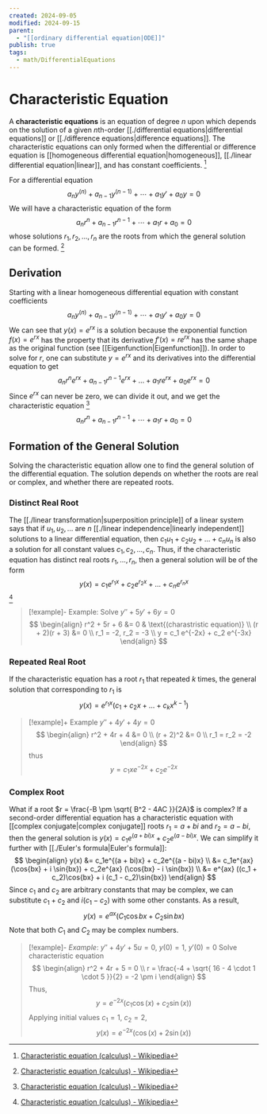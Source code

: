 ```yaml
---
created: 2024-09-05
modified: 2024-09-15
parent:
  - "[[ordinary differential equation|ODE]]"
publish: true
tags:
  - math/DifferentialEquations
---
```


# Characteristic Equation
A **characteristic equations** is an equation of degree $n$ upon which depends on the solution of a given $n$th-order [[./differential equations|differential equations]] or [[./difference equations|difference equations]]. The characteristic equations can only formed when the differential or difference equation is [[homogeneous differential equation|homogeneous]], [[./linear differential equation|linear]], and has constant coefficients. [^1]

For a differential equation
$$a_n y^{(n)} + a_{n-1} y^{(n-1)} + \cdots + a_1 y' + a_0 y = 0$$
We will have a characteristic equation of the form
$$
a_n r^{n} + a_{n-1} r^{n-1} + \cdots + a_1 r + a_0 = 0
$$
whose solutions $r_1, r_2, \dots, r_n$ are the roots from which the general solution can be formed. [^1]

## Derivation
Starting with a linear homogeneous differential equation with constant coefficients
$$a_n y^{(n)} + a_{n-1} y^{(n-1)} + \cdots + a_1 y' + a_0 y = 0$$
We can see that $y(x) = e^{rx}$ is a solution because the exponential function $f(x) = e^{rx}$ has the property that its derivative $f'(x) = r e^{rx}$ has the same shape as the original function (see [[Eigenfunction|Eigenfunction]]). In order to solve for $r$, one can substitute $y = e^{rx}$ and its derivatives into the differential equation to get
$$
a_n r^n e^{rx} + a_{n-1}r^{n-1}e^{rx} + \dots + a_1re^{rx} + a_0e^{rx} = 0
$$
Since $e^{rx}$ can never be zero, we can divide it out, and we get the characteristic equation [^1]
$$
a_n r^{n} + a_{n-1} r^{n-1} + \cdots + a_1 r + a_0 = 0
$$

## Formation of the General Solution
Solving the characteristic equation allow one to find the general solution of the differential equation. The solution depends on whether the roots are real or complex, and whether there are repeated roots.

### Distinct Real Root
The [[./linear transformation|superposition principle]] of a linear system says that if $u_1, u_2, \dots$ are $n$ [[./linear independence|linearly independent]] solutions to a linear differential equation, then $c_1u_1 + c_2u_2 + \dots + c_nu_n$ is also a solution for all constant values $c_1, c_2, \dots, c_n$. Thus, if the characteristic equation has distinct real roots $r_1, \dots, r_n$, then a general solution will be of the form
$$
y(x) = c_1 e^{r_1x} + c_2 e^{r_2x} + \dots + c_n e^{r_nx}
$$
[^1]

> [!example]- Example: Solve $y'' + 5y' + 6y = 0$
> $$
\begin{align}
r^2 + 5r + 6 &= 0 & \text{(charastristic equation)} \\
(r + 2)(r + 3) &= 0 \\
r_1 = -2, r_2 = -3 \\
y = c_1 e^{-2x} + c_2 e^{-3x}
\end{align}
>$$

### Repeated Real Root
If the characteristic equation has a root $r_1$ that repeated $k$ times, the general solution that corresponding to $r_1$ is
$$
y(x) = e^{r_1 x} (c_1 + c_2 x + \dots + c_k x^{k-1})
$$

> [!example]+ Example $y'' + 4y' + 4y = 0$
> $$
\begin{align}
r^2 + 4r + 4 &= 0 \\
(r + 2)^2 &= 0 \\
r_1 = r_2 = -2
\end{align}
> $$
> thus
> $$
y = c_1 x e^{-2x} + c_2 e^{-2x}
> $$

### Complex Root
What if a root $r = \frac{-B \pm \sqrt{ B^2 - 4AC }}{2A}$ is complex? If a second-order differential equation has a characteristic equation with [[complex conjugate|complex conjugate]] roots $r_1 = a + bi$ and $r_2 = a - bi$, then the general solution is $y(x) = c_1e^{(a + bi)x} + c_2e^{(a - bi)x}$. We can simplify it further with [[./Euler's formula|Euler's formula]]:
$$
\begin{align}
y(x) &= c_1e^{(a + bi)x} + c_2e^{(a - bi)x} \\
&= c_1e^{ax} (\cos{bx} + i \sin{bx}) + c_2e^{ax} (\cos{bx} - i \sin{bx}) \\
&=  e^{ax} ((c_1 + c_2)\cos{bx} + i (c_1 - c_2)\sin{bx})
\end{align}
$$
Since $c_1$ and $c_2$ are arbitrary constants that may be complex, we can substitute $c_1 + c_2$ and $i(c_1 - c_2)$ with some other constants. As a result,
$$
y(x) = e^{ax} (C_1\cos{bx} +  C_2\sin{bx})
$$
Note that both $C_1$ and $C_2$ may be complex numbers.

> [!example]- *Example*: $y'' + 4y' + 5u = 0,\ y(0) = 1,\ y'(0) = 0$
> Solve characteristic equation
> $$
\begin{align}
r^2 + 4r + 5 = 0 \\
r = \frac{-4 + \sqrt{ 16 - 4 \cdot 1 \cdot 5 }}{2} = -2 \pm i
\end{align}
> $$
> Thus,
> $$
y = e^{-2x}(c_1 \cos(x) + c_2 \sin(x))
> $$
> Applying initial values $c_1 = 1$, $c_2 = 2$,
> $$
y(x) = e^{-2x}(\cos(x) + 2 \sin(x))
> $$


[^1]: [Characteristic equation (calculus) - Wikipedia](https://en.wikipedia.org/wiki/Characteristic_equation_(calculus))